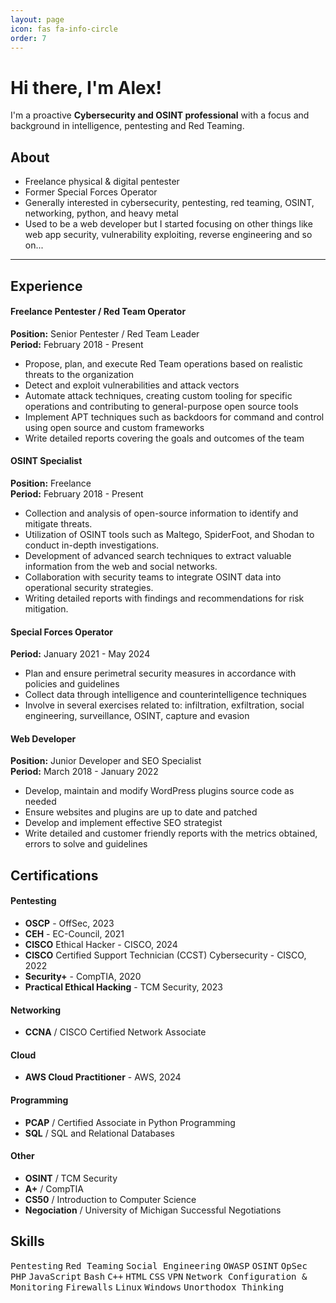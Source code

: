 ```yaml
---
layout: page
icon: fas fa-info-circle
order: 7
---
```


# Hi there, I'm Alex!

I'm a proactive **Cybersecurity and OSINT professional** with a focus and background in intelligence, pentesting and Red Teaming.

## About

- Freelance physical & digital pentester
- Former Special Forces Operator
- Generally interested in cybersecurity, pentesting, red teaming, OSINT, networking, python, and heavy metal
- Used to be a web developer but I started focusing on other things like web app security, vulnerability exploiting, reverse engineering and so on...

---

## Experience

#### Freelance Pentester / Red Team Operator

**Position:** Senior Pentester / Red Team Leader<br>
**Period:** February 2018 - Present

- Propose, plan, and execute Red Team operations based on realistic threats to the organization
- Detect and exploit vulnerabilities and attack vectors
- Automate attack techniques, creating custom tooling for specific operations and contributing to general-purpose open source tools
- Implement APT techniques such as backdoors for command and control using open source and custom frameworks 
- Write detailed reports covering the goals and outcomes of the team

#### OSINT Specialist

**Position:** Freelance<br>
**Period:** February 2018 - Present

- Collection and analysis of open-source information to identify and mitigate threats.
- Utilization of OSINT tools such as Maltego, SpiderFoot, and Shodan to conduct in-depth investigations.
- Development of advanced search techniques to extract valuable information from the web and social networks.
- Collaboration with security teams to integrate OSINT data into operational security strategies.
- Writing detailed reports with findings and recommendations for risk mitigation.

#### Special Forces Operator

**Period:** January 2021 - May 2024

- Plan and ensure perimetral security measures in accordance with policies and guidelines
- Collect data through intelligence and counterintelligence techniques
- Involve in several exercises related to: infiltration, exfiltration, social engineering, surveillance, OSINT, capture and evasion

#### Web Developer

**Position:** Junior Developer and SEO Specialist<br>
**Period:** March 2018 - January 2022

- Develop, maintain and modify WordPress plugins source code as needed
- Ensure websites and plugins are up to date and patched
- Develop and implement effective SEO strategist
- Write detailed and customer friendly reports with the metrics obtained, errors to solve and guidelines

## Certifications 

#### Pentesting

- **OSCP** - OffSec, 2023
- **CEH** - EC-Council, 2021
- **CISCO** Ethical Hacker - CISCO, 2024
- **CISCO** Certified Support Technician (CCST) Cybersecurity - CISCO, 2022
- **Security+** - CompTIA, 2020
- **Practical Ethical Hacking** - TCM Security, 2023

#### Networking 

- **CCNA** / CISCO Certified Network Associate

#### Cloud
- **AWS Cloud Practitioner** - AWS, 2024

#### Programming

- **PCAP** / Certified Associate in Python Programming
- **SQL** / SQL and Relational Databases

#### Other

- **OSINT** / TCM Security
- **A+** / CompTIA
- **CS50** / Introduction to Computer Science
- **Negociation** / University of Michigan Successful Negotiations

## Skills

<kbd>Pentesting</kbd> <kbd>Red Teaming</kbd> <kbd>Social Engineering</kbd> <kbd>OWASP</kbd> <kbd>OSINT</kbd> <kbd>OpSec</kbd>
<kbd>PHP</kbd> <kbd>JavaScript</kbd> <kbd>Bash</kbd> <kbd>C++</kbd> <kbd>HTML</kbd> <kbd>CSS</kbd>
<kbd>VPN</kbd> <kbd>Network Configuration & Monitoring</kbd> <kbd>Firewalls</kbd> <kbd>Linux</kbd> <kbd>Windows</kbd> <kbd>Unorthodox Thinking</kbd>


